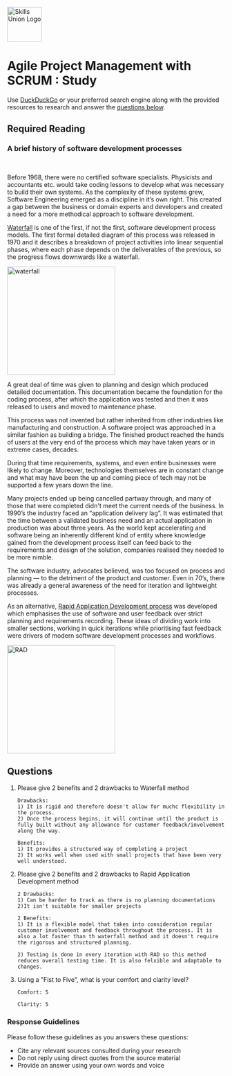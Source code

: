 [<img src="assets/images/su-logo.png" alt="Skills Union Logo" height="80px" />](https://www.skillsunion.com/)
# Agile Project Management with SCRUM : Study

Use [DuckDuckGo](https://duckduckgo.com/) or your preferred search engine along with the provided resources to research and answer the [questions below](#questions).

## Required Reading

### A brief history of software development processes
<br />

Before 1968, there were no certified software specialists. Physicists and accountants etc. would take coding lessons to develop what was necessary to build their own systems. As the complexity of these systems grew, Software Engineering emerged as a discipline in it’s own right. This created a gap between the business or domain experts and developers and created a need for a more methodical approach to software development.

[Waterfall](https://en.wikipedia.org/wiki/Waterfall_model) is one of the first, if not the first, software development process models. The first formal detailed diagram of this process was released in 1970 and it describes a breakdown of project activities into linear sequential phases, where each phase depends on the deliverables of the previous, so the progress flows downwards like a waterfall.

<img src="assets/images/Waterfall_model.svg.png" alt="waterfall" height="250px" />

A great deal of time was given to planning and design which produced detailed documentation. This documentation became the foundation for the coding process, after which the application was tested and then it was released to users and moved to maintenance phase.

This process was not invented but rather inherited from other industries like manufacturing and construction. A software project was approached in a similar fashion as building a bridge. 
The finished product reached the hands of users at the very end of the process which may have taken years or in extreme cases, decades.

During that time requirements, systems, and even entire businesses were likely to change. Moreover, technologies themselves are in constant change and what may have been the up and coming piece of tech may not be supported a few years down the line.

Many projects ended up being cancelled partway through, and many of those that were completed didn't meet the current needs of the business. In 1990’s the industry faced an “application delivery lag”. It was estimated that the time between a validated business need and an actual application in production was about three years. 
As the world kept accelerating and software being an inherently different kind of entity where knowledge gained from the development process itself can feed back to the requirements and design of the solution, companies realised they needed to be more nimble. 

The software industry, advocates believed, was too focused on process and planning — to the detriment of the product and customer. Even in 70’s, there was already a general awareness of the need for iteration and lightweight processes.

As an alternative, [Rapid Application Development process](https://en.wikipedia.org/wiki/Rapid_application_development) was developed which emphasises the use of software and user feedback over strict planning and requirements recording. These ideas of dividing work into smaller sections, working in quick iterations while prioritising fast feedback were drivers of modern software development processes and workflows.

<img src="assets/images/RADModel.jpeg" alt="RAD" height="250px" />

## Questions

1. Please give 2 benefits and 2 drawbacks to Waterfall method

    ```
    Drawbacks:
    1) It is rigid and therefore doesn't allow for muchc flexibility in the process.
    2) Once the process begins, it will continue until the product is fully built without any allowance for customer feedback/involvement along the way.

    Benefits:
    1) It provides a structured way of completing a project
    2) It works well when used with small projects that have been very well understood.
    ```

1. Please give 2 benefits and 2 drawbacks to Rapid Application Development method

    ```
    2 Drawbacks:
    1) Can be harder to track as there is no planning documentations
    2)It isn't suitable for smaller projects

    2 Benefits:
    1) It is a flexible model that takes into consideration regular customer involvement and feedback throughout the process. It is also a lot faster than th waterfall method and it doesn't require the rigorous and structured planning.

    2) Testing is done in every iteration with RAD so this method reduces overall testing time. It is also felxible and adaptable to changes.
    ```

1. Using a "Fist to Five", what is your comfort and clarity level?

    ```
    Comfort: 5

    Clarity: 5
    ```

### Response Guidelines

Please follow these guidelines as you answers these questions:

- Cite any relevant sources consulted during your research
- Do not reply using direct quotes from the source material
- Provide an answer using your own words and voice
